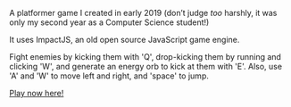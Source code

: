A platformer game I created in early 2019 (don’t judge *too* harshly, it was only my second year as a Computer Science student!)

It uses ImpactJS, an old open source JavaScript game engine.

Fight enemies by kicking them with 'Q', drop-kicking them by running and clicking 'W', and generate an energy orb to kick at them with 'E'. Also, use 'A' and 'W' to move left and right, and 'space' to jump.

[Play now here!](http://kickem2.s3-website.us-east-2.amazonaws.com/)

